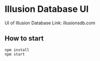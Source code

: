 # Illusion Database UI
UI of Illusion Database
Link: illusionsdb.com
## How to start
```
npm install
npm start
```
